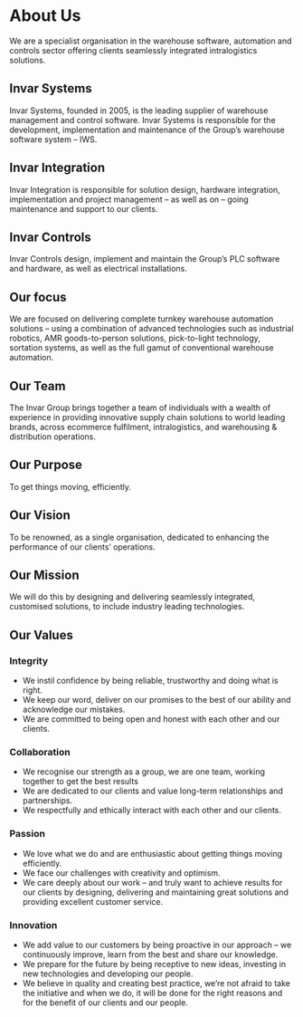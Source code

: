 ﻿# About Us
We are a specialist organisation in the warehouse software, automation and controls sector offering clients seamlessly integrated intralogistics solutions.

## Invar Systems
Invar Systems, founded in 2005, is the leading supplier of warehouse management and control software. Invar Systems is responsible for the development, implementation and maintenance of the Group’s warehouse software system – IWS.

## Invar Integration
Invar Integration is responsible for solution design, hardware integration, implementation and project management – as well as on – going maintenance and support to our clients.

## Invar Controls
Invar Controls design, implement and maintain the Group’s PLC software and hardware, as well as electrical installations.

## Our focus
We are focused on delivering complete turnkey warehouse automation solutions – using a combination of advanced technologies such as industrial robotics, AMR goods-to-person solutions, pick-to-light technology, sortation systems, as well as the full gamut of conventional warehouse automation.

## Our Team
The Invar Group brings together a team of individuals with a wealth of experience in providing innovative supply chain solutions to world leading brands, across ecommerce fulfilment, intralogistics, and warehousing & distribution operations.

## Our Purpose
To get things moving, efficiently.

## Our Vision
To be renowned, as a single organisation, dedicated to enhancing the performance of our clients’ operations.

## Our Mission
We will do this by designing and delivering seamlessly integrated, customised solutions, to include industry leading technologies.

## Our Values
### Integrity
- We instil confidence by being reliable, trustworthy and doing what is right.
- We keep our word, deliver on our promises to the best of our ability and acknowledge our mistakes.
- We are committed to being open and honest with each other and our clients.

### Collaboration
- We recognise our strength as a group, we are one team, working together to get the best results
- We are dedicated to our clients and value long-term relationships and partnerships.
- We respectfully and ethically interact with each other and our clients.

### Passion
- We love what we do and are enthusiastic about getting things moving efficiently. ​
- We face our challenges with creativity and optimism.  ​
- We care deeply about our work – and truly want to achieve results for our clients by designing, delivering and maintaining great solutions and providing excellent customer service.

### Innovation
- We add value to our customers by being proactive in our approach – we continuously improve, learn from the best and share our knowledge. ​
- We prepare for the future by being receptive to new ideas, investing in new technologies and developing our people. ​
- We believe in quality and creating best practice, we’re not afraid to take the initiative and when we do, it will be done for the right reasons and for the benefit of our clients and our people.
